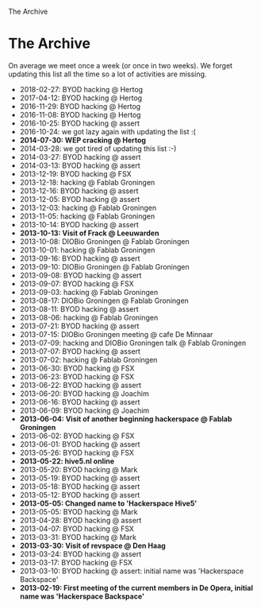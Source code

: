 The Archive

The Archive
===========

On average we meet once a week (or once in two weeks). We forget updating this
list all the time so a lot of activities are missing.

 - 2018-02-27: BYOD hacking @ Hertog
 - 2017-04-12: BYOD hacking @ Hertog
 - 2016-11-29: BYOD hacking @ Hertog
 - 2016-11-08: BYOD hacking @ Hertog
 - 2016-10-25: BYOD hacking @ assert
 - 2016-10-24: we got lazy again with updating the list :(
 - **2014-07-30: WEP cracking @ Hertog**
 - 2014-03-28: we got tired of updating this list :-)
 - 2014-03-27: BYOD hacking @ assert
 - 2014-03-13: BYOD hacking @ assert
 - 2013-12-19: BYOD hacking @ FSX
 - 2013-12-18: hacking @ Fablab Groningen
 - 2013-12-16: BYOD hacking @ assert
 - 2013-12-05: BYOD hacking @ assert
 - 2013-12-03: hacking @ Fablab Groningen
 - 2013-11-05: hacking @ Fablab Groningen
 - 2013-10-14: BYOD hacking @ assert
 - **2013-10-13: Visit of Frack @ Leeuwarden**
 - 2013-10-08: DIOBio Groningen @ Fablab Groningen
 - 2013-10-01: hacking @ Fablab Groningen
 - 2013-09-16: BYOD hacking @ assert
 - 2013-09-10: DIOBio Groningen @ Fablab Groningen
 - 2013-09-08: BYOD hacking @ assert
 - 2013-09-07: BYOD hacking @ FSX
 - 2013-09-03: hacking @ Fablab Groningen
 - 2013-08-17: DIOBio Groningen @ Fablab Groningen
 - 2013-08-11: BYOD hacking @ assert
 - 2013-08-06: hacking @ Fablab Groningen
 - 2013-07-21: BYOD hacking @ assert
 - 2013-07-15: DIOBio Groningen meeting @ cafe De Minnaar
 - 2013-07-09: hacking and DIOBio Groningen talk @ Fablab Groningen
 - 2013-07-07: BYOD hacking @ assert
 - 2013-07-02: hacking @ Fablab Groningen
 - 2013-06-30: BYOD hacking @ FSX
 - 2013-06-23: BYOD hacking @ FSX
 - 2013-06-22: BYOD hacking @ assert
 - 2013-06-20: BYOD hacking @ Joachim
 - 2013-06-16: BYOD hacking @ assert
 - 2013-06-09: BYOD hacking @ Joachim
 - **2013-06-04: Visit of another beginning hackerspace @ Fablab Groningen**
 - 2013-06-02: BYOD hacking @ FSX
 - 2013-06-01: BYOD hacking @ assert
 - 2013-05-26: BYOD hacking @ FSX
 - **2013-05-22: hive5.nl online**
 - 2013-05-20: BYOD hacking @ Mark
 - 2013-05-19: BYOD hacking @ assert
 - 2013-05-18: BYOD hacking @ assert
 - 2013-05-12: BYOD hacking @ assert
 - **2013-05-05: Changed name to 'Hackerspace Hive5'**
 - 2013-05-05: BYOD hacking @ Mark
 - 2013-04-28: BYOD hacking @ assert
 - 2013-04-07: BYOD hacking @ FSX
 - 2013-03-31: BYOD hacking @ Mark
 - **2013-03-30: Visit of revspace @ Den Haag**
 - 2013-03-24: BYOD hacking @ assert
 - 2013-03-17: BYOD hacking @ FSX
 - 2013-03-10: BYOD hacking @ assert: initial name was 'Hackerspace Backspace'
 - **2013-02-19: First meeting of the current members in De Opera, initial
   name was 'Hackerspace Backspace'**
